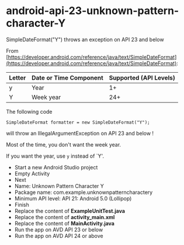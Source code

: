 # android-api-23-unknown-pattern-character-Y
SimpleDateFormat("Y") throws an exception on API 23 and below

From [https://developer.android.com/reference/java/text/SimpleDateFormat](https://developer.android.com/reference/java/text/SimpleDateFormat):

Letter | Date or Time Component | Supported (API Levels)
--- | --- | ---
y | Year | 1+
Y | Week year | 24+

The following code

    SimpleDateFormat formatter = new SimpleDateFormat("Y");

will throw an IllegalArgumentException on API 23 and below !

Most of the time, you don't want the week year.

If you want the year, use `y` instead of `Y'.

- Start a new Android Studio project
- Empty Activity
- Next
- Name: Unknown Pattern Character Y
- Package name: com.example.unknownpatterncharactery
- Minimum API level: API 21: Android 5.0 (Lollipop)
- Finish
- Replace the content of **ExampleUnitTest.java**
- Replace the content of **activity_main.xml**
- Replace the content of **MainActivity.java**
- Run the app on AVD API 23 or below
- Run the app on AVD API 24 or above
